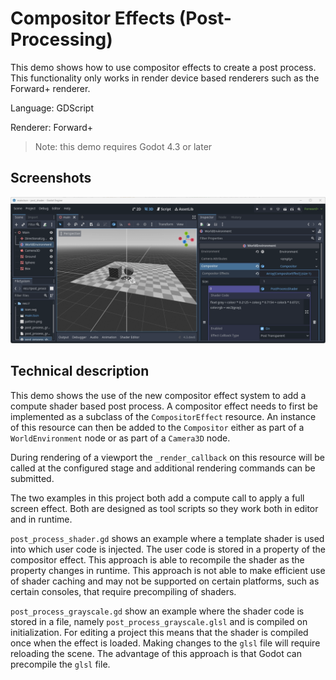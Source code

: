 # Compositor Effects (Post-Processing)

This demo shows how to use compositor effects to create a post process.
This functionality only works in render device based renderers such as the Forward+ renderer.

Language: GDScript

Renderer: Forward+

> Note: this demo requires Godot 4.3 or later

## Screenshots

![Screenshot](screenshots/post_process_shader.webp)

## Technical description

This demo shows the use of the new compositor effect system to add a compute shader based post process.
A compositor effect needs to first be implemented as a subclass of the `CompositorEffect` resource.
An instance of this resource can then be added to the `Compositor`
either as part of a `WorldEnvironment` node or as part of a `Camera3D` node.

During rendering of a viewport the `_render_callback` on this resource will be called
at the configured stage and additional rendering commands can be submitted.

The two examples in this project both add a compute call to apply a full screen effect.
Both are designed as tool scripts so they work both in editor and in runtime.

`post_process_shader.gd` shows an example where a template shader is used into which user code
is injected. The user code is stored in a property of the compositor effect.
This approach is able to recompile the shader as the property changes in runtime.
This approach is not able to make efficient use of shader caching and may not be supported on certain
platforms, such as certain consoles, that require precompiling of shaders.

`post_process_grayscale.gd` show an example where the shader code is stored in a file,
namely `post_process_grayscale.glsl` and is compiled on initialization.
For editing a project this means that the shader is compiled once when the effect is loaded.
Making changes to the `glsl` file will require reloading the scene.
The advantage of this approach is that Godot can precompile the `glsl` file.
